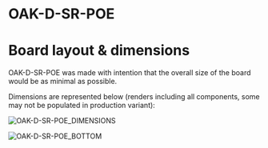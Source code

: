 # OAK-D-SR-POE

# Board layout & dimensions
OAK-D-SR-POE was made with intention that the overall size of the board would be as minimal as possible. 

Dimensions are represented below (renders including all components, some may not be populated in production variant):

![OAK-D-SR-POE_DIMENSIONS](https://github.com/luxonis/depthai-hardware/blob/EL2086/EL6905_OAK-D-SR-POE/OAK-D-SR-POE/EL2086_OAK-D-SR-POE_Camera-board/Images/FRONT%20VIEW.png)

![OAK-D-SR-POE_BOTTOM](https://github.com/luxonis/depthai-hardware/blob/EL2086/EL6905_OAK-D-SR-POE/OAK-D-SR-POE/EL2086_OAK-D-SR-POE_Camera-board/Images/BACK%20VIEW.png)



